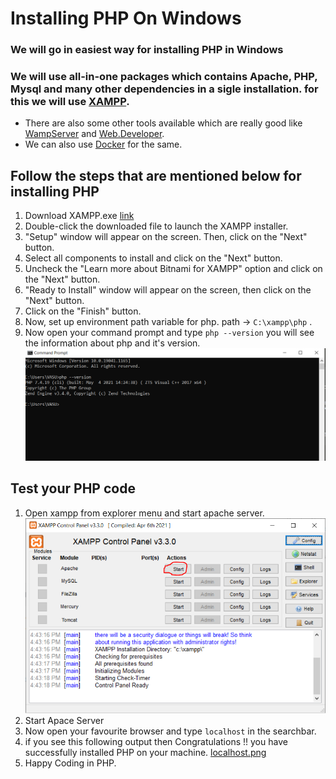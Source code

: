 # Installing PHP On Windows

### We will go in easiest way for installing PHP in Windows

### We will use all-in-one packages which contains Apache, PHP, Mysql and many other dependencies in a sigle installation. for this we will use [XAMPP](http://www.apachefriends.org/xampp.html).

- There are also some other tools available which are really good like [WampServer](http://www.wampserver.com/en/) and [Web.Developer](http://www.devside.net/server/webdeveloper).
- We can also use [Docker](https://www.docker.com/) for the same.

## Follow the steps that are mentioned below for installing PHP

1. Download XAMPP.exe [link](http://www.apachefriends.org/xampp.html)
2. Double-click the downloaded file to launch the XAMPP installer.
3. "Setup" window will appear on the screen. Then, click on the "Next" button.
4. Select all components to install and click on the "Next" button.
5. Uncheck the "Learn more about Bitnami for XAMPP" option and click on the "Next" button.
6. "Ready to Install" window will appear on the screen, then click on the "Next" button.
7. Click on the "Finish" button.
8. Now, set up environment path variable for php. path -> `C:\xampp\php` .
9. Now open your command prompt and type ` php --version ` you will see the information about php and it's version. 
![cmd.png](cmd.PNG)

## Test your PHP code

1. Open xampp from explorer menu and start apache server. ![xampp.png](xampp.PNG)
2. Start Apace Server
3. Now open your favourite browser and type ` localhost ` in the searchbar.
4. if you see this following output then Congratulations !! you have successfully installed PHP on your machine.
		[localhost.png](localhost.PNG)
5. Happy Coding in PHP.